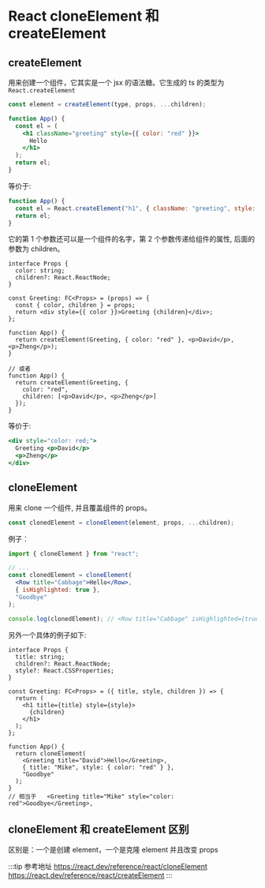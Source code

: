 # React cloneElement 和 createElement

## createElement

用来创建一个组件，它其实是一个 jsx 的语法糖。它生成的 ts 的类型为 `React.createElement`

```js
const element = createElement(type, props, ...children);
```

```jsx
function App() {
  const el = (
    <h1 className="greeting" style={{ color: "red" }}>
      Hello
    </h1>
  );
  return el;
}
```

等价于:

```jsx
function App() {
  const el = React.createElement("h1", { className: "greeting", style: { color: "red" } }, "Hello");
  return el;
}
```

它的第 1 个参数还可以是一个组件的名字，第 2 个参数传递给组件的属性, 后面的参数为 children。

```tsx
interface Props {
  color: string;
  children?: React.ReactNode;
}

const Greeting: FC<Props> = (props) => {
  const { color, children } = props;
  return <div style={{ color }}>Greeting {children}</div>;
};

function App() {
  return createElement(Greeting, { color: "red" }, <p>David</p>, <p>Zheng</p>);
}

// 或者
function App() {
  return createElement(Greeting, {
    color: "red",
    children: [<p>David</p>, <p>Zheng</p>]
  });
}
```

等价于:

```jsx
<div style="color: red;">
  Greeting <p>David</p>
  <p>Zheng</p>
</div>
```

## cloneElement

用来 clone 一个组件, 并且覆盖组件的 props。

```js
const clonedElement = cloneElement(element, props, ...children);
```

例子：

```jsx
import { cloneElement } from "react";

// ...
const clonedElement = cloneElement(
  <Row title="Cabbage">Hello</Row>,
  { isHighlighted: true },
  "Goodbye"
);

console.log(clonedElement); // <Row title="Cabbage" isHighlighted={true}>Goodbye</Row>
```

另外一个具体的例子如下:

```tsx
interface Props {
  title: string;
  children?: React.ReactNode;
  style?: React.CSSProperties;
}

const Greeting: FC<Props> = ({ title, style, children }) => {
  return (
    <h1 title={title} style={style}>
      {children}
    </h1>
  );
};

function App() {
  return cloneElement(
    <Greeting title="David">Hello</Greeting>,
    { title: "Mike", style: { color: "red" } },
    "Goodbye"
  );
}
// 相当于   <Greeting title="Mike" style="color: red">Goodbye</Greeting>,
```

## cloneElement 和 createElement 区别

区别是：一个是创建 element，一个是克隆 element 并且改变 props

:::tip 参考地址
<https://react.dev/reference/react/cloneElement>
<https://react.dev/reference/react/createElement>
:::
